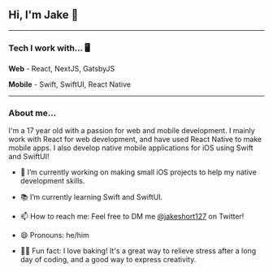 ## Hi, I'm Jake 👋
---

### Tech I work with... 🖥

**Web** - React, NextJS, GatsbyJS

**Mobile** - Swift, SwiftUI, React Native

---

### About me...

I'm a 17 year old with a passion for web and mobile development. I mainly work with React for web development, and have used React Native to make mobile apps. I also develop native mobile applications for iOS  using Swift and SwiftUI!

- 🔭 I’m currently working on making small iOS projects to help my native development skills.

- 📚 I’m currently learning Swift and SwiftUI.

- 📫 How to reach me: Feel free to DM me [@jakeshort127](https://twitter.com/jakeshort127) on Twitter!

- 😄 Pronouns: he/him

- 👨‍🍳 Fun fact: I love baking! It's a great way to relieve stress after a long day of coding, and a good way to express creativity.
